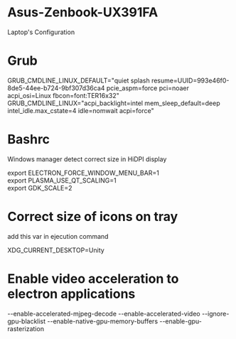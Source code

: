 # Asus-Zenbook-UX391FA
Laptop's Configuration



# Grub

GRUB_CMDLINE_LINUX_DEFAULT="quiet splash resume=UUID=993e46f0-8de5-44ee-b724-9bf307d36ca4 pcie_aspm=force pci=noaer acpi_osi=Linux fbcon=font:TER16x32"  
GRUB_CMDLINE_LINUX="acpi_backlight=intel mem_sleep_default=deep intel_idle.max_cstate=4 idle=nomwait acpi=force"


# Bashrc
Windows manager detect correct size in HiDPI display  

export ELECTRON_FORCE_WINDOW_MENU_BAR=1  
export PLASMA_USE_QT_SCALING=1  
export GDK_SCALE=2  


 # Correct size of icons on tray  

 add this var in ejecution command  

 XDG_CURRENT_DESKTOP=Unity

 # Enable video acceleration to electron applications

--enable-accelerated-mjpeg-decode --enable-accelerated-video --ignore-gpu-blacklist --enable-native-gpu-memory-buffers --enable-gpu-rasterization  
 